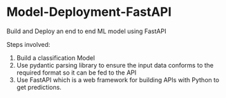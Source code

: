 # Model-Deployment-FastAPI
Build and Deploy an end to end ML model using FastAPI

Steps involved:
1. Build a classification Model
2. Use pydantic parsing library to ensure the input data conforms to the required format so it can be fed to the API
3. Use FastAPI which is a web framework for building APIs with Python to get predictions.
